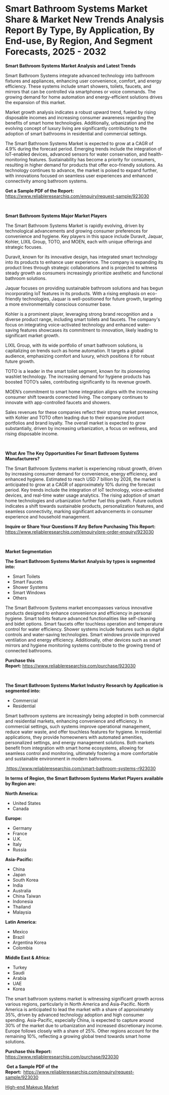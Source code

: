 <p><h1>Smart Bathroom Systems Market Share & Market New Trends Analysis Report By Type, By Application, By End-use, By Region, And Segment Forecasts, 2025 - 2032</h1></p><p><strong>Smart Bathroom Systems Market Analysis and Latest Trends</strong></p>
<p><p>Smart Bathroom Systems integrate advanced technology into bathroom fixtures and appliances, enhancing user convenience, comfort, and energy efficiency. These systems include smart showers, toilets, faucets, and mirrors that can be controlled via smartphones or voice commands. The growing demand for home automation and energy-efficient solutions drives the expansion of this market.</p><p>Market growth analysis indicates a robust upward trend, fueled by rising disposable incomes and increasing consumer awareness regarding the benefits of smart home technologies. Additionally, urbanization and the evolving concept of luxury living are significantly contributing to the adoption of smart bathrooms in residential and commercial settings. </p><p>The Smart Bathroom Systems Market is expected to grow at a CAGR of 4.9% during the forecast period. Emerging trends include the integration of IoT-enabled devices, advanced sensors for water conservation, and health-monitoring features. Sustainability has become a priority for consumers, resulting in higher demand for products that offer eco-friendly solutions. As technology continues to advance, the market is poised to expand further, with innovations focused on seamless user experiences and enhanced connectivity among bathroom systems.</p></p>
<p><strong>Get a Sample PDF of the Report:&nbsp;</strong> <a href="https://www.reliableresearchiq.com/enquiry/request-sample/923030?utm_campaign=2268&utm_medium=2&utm_source=Github&utm_content=ia&utm_term=05042025&utm_id=smart-bathroom-systems">https://www.reliableresearchiq.com/enquiry/request-sample/923030</a></p>
<p>&nbsp;</p>
<p><strong>Smart Bathroom Systems Major Market Players</strong></p>
<p><p>The Smart Bathroom Systems Market is rapidly evolving, driven by technological advancements and growing consumer preferences for convenience and hygiene. Key players in this space include Duravit, Jaquar, Kohler, LIXIL Group, TOTO, and MOEN, each with unique offerings and strategic focuses.</p><p>Duravit, known for its innovative design, has integrated smart technology into its products to enhance user experience. The company is expanding its product lines through strategic collaborations and is projected to witness steady growth as consumers increasingly prioritize aesthetic and functional bathroom solutions.</p><p>Jaquar focuses on providing sustainable bathroom solutions and has begun incorporating IoT features in its products. With a rising emphasis on eco-friendly technologies, Jaquar is well-positioned for future growth, targeting a more environmentally conscious consumer base.</p><p>Kohler is a prominent player, leveraging strong brand recognition and a diverse product range, including smart toilets and faucets. The company's focus on integrating voice-activated technology and enhanced water-saving features showcases its commitment to innovation, likely leading to significant market growth.</p><p>LIXIL Group, with its wide portfolio of smart bathroom solutions, is capitalizing on trends such as home automation. It targets a global audience, emphasizing comfort and luxury, which positions it for robust future growth.</p><p>TOTO is a leader in the smart toilet segment, known for its pioneering washlet technology. The increasing demand for hygiene products has boosted TOTO’s sales, contributing significantly to its revenue growth.</p><p>MOEN’s commitment to smart home integration aligns with the increasing consumer shift towards connected living. The company continues to innovate with app-controlled faucets and showers.</p><p>Sales revenues for these companies reflect their strong market presence, with Kohler and TOTO often leading due to their expansive product portfolios and brand loyalty. The overall market is expected to grow substantially, driven by increasing urbanization, a focus on wellness, and rising disposable income.</p></p>
<p>&nbsp;</p>
<p><strong>What Are The Key Opportunities For Smart Bathroom Systems Manufacturers?</strong></p>
<p><p>The Smart Bathroom Systems market is experiencing robust growth, driven by increasing consumer demand for convenience, energy efficiency, and enhanced hygiene. Estimated to reach USD 7 billion by 2026, the market is anticipated to grow at a CAGR of approximately 10% during the forecast period. Key trends include the integration of IoT technology, voice-activated devices, and real-time water usage analytics. The rising adoption of smart home technologies and urbanization further fuel this growth. Future outlook indicates a shift towards sustainable products, personalization features, and seamless connectivity, marking significant advancements in consumer experience and household management.</p></p>
<p><strong>Inquire or Share Your Questions If Any Before Purchasing This Report:</strong> <a href="https://www.reliableresearchiq.com/enquiry/pre-order-enquiry/923030?utm_campaign=2268&utm_medium=2&utm_source=Github&utm_content=ia&utm_term=05042025&utm_id=smart-bathroom-systems">https://www.reliableresearchiq.com/enquiry/pre-order-enquiry/923030</a></p>
<p>&nbsp;</p>
<p><strong>Market Segmentation</strong></p>
<p><strong>The Smart Bathroom Systems Market Analysis by types is segmented into:</strong></p>
<p><ul><li>Smart Toilets</li><li>Smart Faucets</li><li>Shower Systems</li><li>Smart Windows</li><li>Others</li></ul></p>
<p><p>The Smart Bathroom Systems market encompasses various innovative products designed to enhance convenience and efficiency in personal hygiene. Smart toilets feature advanced functionalities like self-cleaning and bidet options. Smart faucets offer touchless operation and temperature control for water efficiency. Shower systems include features such as digital controls and water-saving technologies. Smart windows provide improved ventilation and energy efficiency. Additionally, other devices such as smart mirrors and hygiene monitoring systems contribute to the growing trend of connected bathrooms.</p></p>
<p><strong>Purchase this Report:&nbsp;</strong><a href="https://www.reliableresearchiq.com/purchase/923030?utm_campaign=2268&utm_medium=2&utm_source=Github&utm_content=ia&utm_term=05042025&utm_id=smart-bathroom-systems">https://www.reliableresearchiq.com/purchase/923030</a></p>
<p>&nbsp;</p>
<p><strong>The Smart Bathroom Systems Market Industry Research by Application is segmented into:</strong></p>
<p><ul><li>Commercial</li><li>Residential</li></ul></p>
<p><p>Smart bathroom systems are increasingly being adopted in both commercial and residential markets, enhancing convenience and efficiency. In commercial settings, such systems improve operational management, reduce water waste, and offer touchless features for hygiene. In residential applications, they provide homeowners with automated amenities, personalized settings, and energy management solutions. Both markets benefit from integration with smart home ecosystems, allowing for seamless control and monitoring, ultimately fostering a more comfortable and sustainable environment in modern bathrooms.</p></p>
<p><a href="https://www.reliableresearchiq.com/smart-bathroom-systems-r923030?utm_campaign=2268&utm_medium=2&utm_source=Github&utm_content=ia&utm_term=05042025&utm_id=smart-bathroom-systems">&nbsp;https://www.reliableresearchiq.com/smart-bathroom-systems-r923030</a></p>
<p><strong>In terms of Region, the Smart Bathroom Systems Market Players available by Region are:</strong></p>
<p>
    <p> <strong> North America: </strong>
        <ul>
            <li>United States</li>
            <li>Canada</li>
        </ul>
        </p> 
    <p> <strong> Europe: </strong>
        <ul>
            <li>Germany</li>
            <li>France</li>
            <li>U.K.</li>
            <li>Italy</li>
            <li>Russia</li>
        </ul>
        </p> 
    <p> <strong> Asia-Pacific: </strong>
        <ul>
            <li>China</li>
            <li>Japan</li>
            <li>South Korea</li>
            <li>India</li>
            <li>Australia</li>
            <li>China Taiwan</li>
            <li>Indonesia</li>
            <li>Thailand</li>
            <li>Malaysia</li>
        </ul>
        </p> 
    <p> <strong> Latin America: </strong>
        <ul>
            <li>Mexico</li>
            <li>Brazil</li>
            <li>Argentina Korea</li>
            <li>Colombia</li>
        </ul>
        </p> 
    <p> <strong> Middle East & Africa: </strong>
        <ul>
            <li>Turkey</li>
            <li>Saudi</li>
            <li>Arabia</li>
            <li>UAE</li>
            <li>Korea</li>
        </ul>
    </p>
    </p>
<p><p>The smart bathroom systems market is witnessing significant growth across various regions, particularly in North America and Asia-Pacific. North America is anticipated to lead the market with a share of approximately 35%, driven by advanced technology adoption and high consumer spending. Asia-Pacific, especially China, is expected to capture around 30% of the market due to urbanization and increased discretionary income. Europe follows closely with a share of 25%. Other regions account for the remaining 10%, reflecting a growing global trend towards smart home solutions.</p></p>
<p><strong>Purchase this Report: </strong><a href="https://www.reliableresearchiq.com/purchase/923030?utm_campaign=2268&utm_medium=2&utm_source=Github&utm_content=ia&utm_term=05042025&utm_id=smart-bathroom-systems">https://www.reliableresearchiq.com/purchase/923030</a></p>
<p>&nbsp;<strong>Get a Sample PDF of the Report:&nbsp;&nbsp;</strong><a href="https://www.reliableresearchiq.com/enquiry/request-sample/923030?utm_campaign=2268&utm_medium=2&utm_source=Github&utm_content=ia&utm_term=05042025&utm_id=smart-bathroom-systems">https://www.reliableresearchiq.com/enquiry/request-sample/923030</a></p>
<p><strong></strong></p>
<p><p><a href="https://github.com/rileymgdorcas/Market-Research-Report-List-1/blob/main/high-end-makeup-market.md?utm_campaign=2268&utm_medium=2&utm_source=Github&utm_content=ia&utm_term=05042025&utm_id=smart-bathroom-systems">High-end Makeup Market</a></p></p>